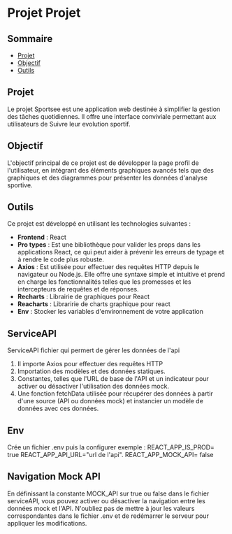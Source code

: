 # Projet Projet  


## Sommaire
- [Projet](#projet)
- [Objectif](#objectif)
- [Outils](#outils)

## Projet
Le projet Sportsee est une application web destinée à simplifier la gestion des tâches quotidiennes. Il offre une interface conviviale permettant aux utilisateurs de Suivre leur evolution sportif.

## Objectif
L'objectif principal de ce projet est de développer la page profil de l'utilisateur, en intégrant des éléments graphiques avancés tels que des graphiques et des diagrammes pour présenter les données d'analyse sportive.

## Outils
Ce projet est développé en utilisant les technologies suivantes :
- **Frontend** : React
- **Pro types** : Est une bibliothèque pour valider les props dans les applications React, ce qui peut aider à prévenir les erreurs de typage et à rendre le code plus robuste.
- **Axios** : Est utilisée pour effectuer des requêtes HTTP depuis le navigateur ou Node.js. Elle offre une syntaxe simple et intuitive et prend en charge les fonctionnalités telles que les promesses et les intercepteurs de requêtes et de réponses.
- **Recharts** : Librairie de graphiques pour React 
- **Reacharts** : Libraririe de charts graphique pour react 
- **Env** : Stocker les variables d'environnement de votre application

## ServiceAPI
ServiceAPI fichier qui permert de gérer les données de l'api 
1. Il importe Axios pour effectuer des requêtes HTTP
2. Importation des modèles et des données statiques.
3. Constantes, telles que l'URL de base de l'API et un indicateur pour activer ou désactiver l'utilisation des données mock.
4. Une fonction fetchData utilisée pour récupérer des données à partir d'une source (API ou données mock) et instancier un modèle de données avec ces données.

## Env
Crée un fichier .env puis la configurer exemple : 
REACT_APP_IS_PROD= true
REACT_APP_API_URL="url de l'api".
REACT_APP_MOCK_API= false 

## Navigation Mock API 
En définissant la constante MOCK_API sur true ou false dans le fichier serviceAPI, vous pouvez activer ou désactiver la navigation entre les données mock et l'API. N'oubliez pas de mettre à jour les valeurs correspondantes dans le fichier .env et de redémarrer le serveur pour appliquer les modifications.